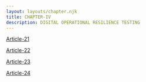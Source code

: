 ```yaml
---
layout: layouts/chapter.njk
title: CHAPTER-IV
description: DIGITAL OPERATIONAL RESILIENCE TESTING 
---
```



<a href=Article-21>Article-21</a>


<a href=Article-22>Article-22</a>


<a href=Article-23>Article-23</a>


<a href=Article-24>Article-24</a>

